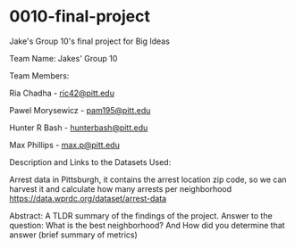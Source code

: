 # 0010-final-project
Jake's Group 10's final project for Big Ideas

Team Name:
Jakes' Group 10

Team Members:

Ria Chadha - ric42@pitt.edu

Pawel Morysewicz - pam195@pitt.edu

Hunter R Bash - hunterbash@pitt.edu

Max Phillips - max.p@pitt.edu

Description and Links to the Datasets Used:

Arrest data in Pittsburgh, it contains the arrest location zip code, so we can harvest it and calculate how many arrests per neighborhood
https://data.wprdc.org/dataset/arrest-data



Abstract: A TLDR summary of the findings of the project. 
Answer to the question: What is the best neighborhood? And How did you determine that answer (brief summary of metrics)
